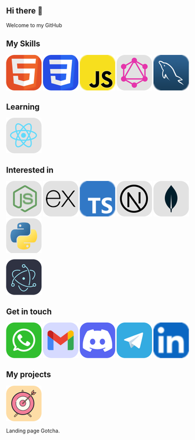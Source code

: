  <link rel="stylesheet" href="css/style.css" />

## Hi there 👋

Welcome to my GitHub

## My Skills

[![HTML icon](./assets/icons/HTML.svg)](#) [![CSS icon](./assets/icons/CSS.svg)](#) [![JavaScript icon](./assets/icons/JavaScript.svg)](#) [![GraphQL icon](./assets/icons/GraphQL.svg)](#) [![MySQL icon](./assets/icons/MySQL.svg)](#)

## Learning

[![React icon](./assets/icons/ReactJS.svg)](#)

## Interested in

[![NodeJS icon](./assets/icons/NodeJS.svg)](#)
[![ExpressJS icon](./assets/icons/ExpressJS.svg)](#)
[![TypeScript icon](./assets/icons/TypeScript.svg)](#)
[![NextJS icon](./assets/icons/NextJS.svg)](#)
[![MongoDB icon](./assets/icons/MongoDB.svg)](#)
[![Python icon](./assets/icons/Python.svg)](#)

[![Python icon](./assets/icons/ElectronJS.svg)](#)

## Get in touch

[![Whatsapp icon](./assets/icons/Whatsapp.svg)](#)
[![Gmail icon](./assets/icons/Gmail.svg)](mailto:tonic6101@gmail.com)
[![Discord icon](./assets/icons/Discord.svg)](https://discordapp.com/users/1008659940350636102)
[![Telegram icon](./assets/icons/Telegram.svg)](#)
[![LinkedIn icon](./assets/icons/LinkedIn.svg)](#)

## My projects

[![Gotcha icon](./assets/icons/Gotcha.svg)](#)

Landing page Gotcha.
